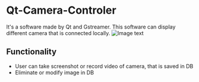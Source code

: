 # Qt-Camera-Controler
It's a software made by Qt and Gstreamer. This software can display different camera that is connected locally. 
![Image text]()
## Functionality
- User can take screenshot or record video of camera, that is saved in DB
- Eliminate or modify image in DB
  

